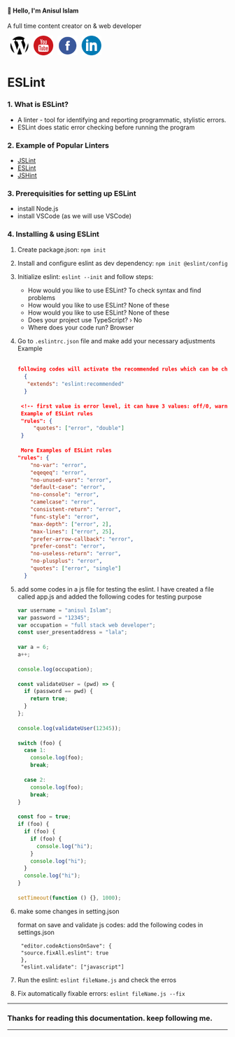 <h4> 👋 Hello, I'm Anisul Islam </h4>

A full time content creator on & web developer

<!-- Contact me section starts here  -->

[<img align="left" alt="website" title="website" width="45" hspace="5" src="./images/website.svg" />][website]
[<img align="left" alt="youtube" title="youtube link" width="45" hspace="5" src="./images/youtube.svg" />][youtube]
[<img align="left" alt="facebook" title="facebook" width="45" hspace="5" src="./images/facebook.svg" />][facebook]
[<img align="left" alt="linkedin" title="linkedin" width="45" hspace="5" src="./images/linkedin.svg" />][linkedin]
<br />
<br />
<br />

<!-- Contact me section ends here  -->

# ESLint

### 1. What is ESLint?

- A linter - tool for identifying and reporting programmatic, stylistic errors.
- ESLint does static error checking before running the program

### 2. Example of Popular Linters

- [JSLint](https://www.jslint.com/)
- [ESLint](https://eslint.org/)
- [JSHint](https://jshint.com/)

### 3. Prerequisities for setting up ESLint

- install Node.js
- install VSCode (as we will use VSCode)

### 4. Installing & using ESLint

1. Create package.json: `npm init`
2. Install and configure eslint as dev dependency: `npm init @eslint/config`
3. Initialize eslint: `eslint --init` and follow steps:

   - How would you like to use ESLint? To check syntax and find problems
   - How would you like to use ESLint? None of these
   - How would you like to use ESLint? None of these
   - Does your project use TypeScript? › No
   - Where does your code run? Browser

4. Go to `.eslintrc.json` file and make add your necessary adjustments
   Example

   ```json

   following codes will activate the recommended rules which can be changed inside the rules object.
     {
      "extends": "eslint:recommended"
     }

    <!-- first value is error level, it can have 3 values: off/0, warn/1, error/2 -->
    Example of ESLint rules
    "rules": {
        "quotes": ["error", "double"]
    }

    More Examples of ESLint rules
   "rules": {
       "no-var": "error",
       "eqeqeq": "error",
       "no-unused-vars": "error",
       "default-case": "error",
       "no-console": "error",
       "camelcase": "error",
       "consistent-return": "error",
       "func-style": "error",
       "max-depth": ["error", 2],
       "max-lines": ["error", 25],
       "prefer-arrow-callback": "error",
       "prefer-const": "error",
       "no-useless-return": "error",
       "no-plusplus": "error",
       "quotes": ["error", "single"]
     }

   ```

5. add some codes in a js file for testing the eslint. I have created a file called app.js and added the following codes for testing purpose

   ```javascript
   var username = "anisul Islam";
   var password = "12345";
   var occupation = "full stack web developer";
   const user_presentaddress = "lala";

   var a = 6;
   a++;

   console.log(occupation);

   const validateUser = (pwd) => {
     if (password == pwd) {
       return true;
     }
   };

   console.log(validateUser(12345));

   switch (foo) {
     case 1:
       console.log(foo);
       break;

     case 2:
       console.log(foo);
       break;
   }

   const foo = true;
   if (foo) {
     if (foo) {
       if (foo) {
         console.log("hi");
       }
       console.log("hi");
     }
     console.log("hi");
   }

   setTimeout(function () {}, 1000);
   ```

6. make some changes in setting.json

   format on save and validate js codes: add the following codes in settings.json

   ```
    "editor.codeActionsOnSave": {
    "source.fixAll.eslint": true
    },
    "eslint.validate": ["javascript"]
   ```

7. Run the eslint: `eslint fileName.js` and check the erros
8. Fix automatically fixable errors: `eslint fileName.js --fix`

---

### Thanks for reading this documentation. keep following me.

---

<!-- Links section starts here -->

[website]: http://www.studywithanis.com/
[youtube]: https://www.youtube.com/c/anisulislamrubel
[facebook]: https://www.facebook.com/studywithanis/
[linkedin]: https://www.linkedin.com/in/anisul2020/
[github]: https://github.com/anisul-Islam
